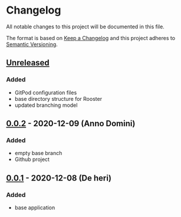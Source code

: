 # Changelog
All notable changes to this project will be documented in this file.

The format is based on [Keep a Changelog](http://keepachangelog.com/en/1.0.0/)
and this project adheres to [Semantic Versioning](http://semver.org/spec/v2.0.0.html).

## [Unreleased]

### Added

- GitPod configuration files
- base directory structure for Rooster
- updated branching model

## [0.0.2] - 2020-12-09 (Anno Domini)

### Added

- empty base branch
- Github project

## [0.0.1] - 2020-12-08 (De heri)

### Added

- base application

[Unreleased]: https://github.com/christiansiewert/rooster/compare/v0.0.2...rooster-develop
[0.0.2]: https://github.com/christiansiewert/rooster/compare/v0.0.1...v0.0.2
[0.0.1]: https://github.com/christiansiewert/rooster/releases/tag/v0.0.1
